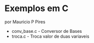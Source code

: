 # Exemplos em C

por Mauricio P Pires

* conv_base.c - Conversor de Bases
* troca.c - Troca valor de duas variaveis


